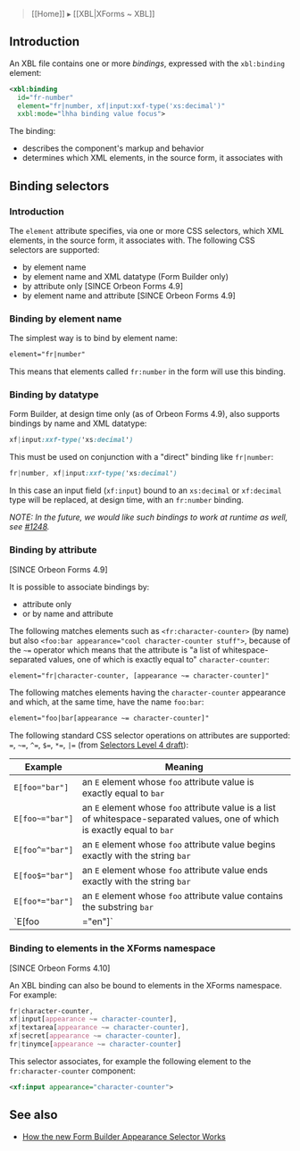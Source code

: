 > [[Home]] ▸ [[XBL|XForms ~ XBL]]

## Introduction

An XBL file contains one or more *bindings*, expressed with the `xbl:binding` element:

```xml
<xbl:binding
  id="fr-number"
  element="fr|number, xf|input:xxf-type('xs:decimal')"
  xxbl:mode="lhha binding value focus">
```

The binding:

- describes the component's markup and behavior
- determines which XML elements, in the source form, it associates with

## Binding selectors

### Introduction

The `element` attribute specifies, via one or more CSS selectors, which XML elements, in the source form, it associates with. The following CSS selectors are supported:

- by element name
- by element name and XML datatype (Form Builder only)
- by attribute only [SINCE Orbeon Forms 4.9]
- by element name and attribute [SINCE Orbeon Forms 4.9]

### Binding by element name

The simplest way is to bind by element name:

```xml
element="fr|number"
```

This means that elements called `fr:number` in the form will use this binding.

### Binding by datatype

Form Builder, at design time only (as of Orbeon Forms 4.9), also supports bindings by name and XML datatype:

```css
xf|input:xxf-type('xs:decimal')
```

This must be used on conjunction with a "direct" binding like `fr|number`:

```css
fr|number, xf|input:xxf-type('xs:decimal')
```

In this case an input field (`xf:input`) bound to an `xs:decimal` or `xf:decimal` type will be replaced, at design time, with an `fr:number` binding.

*NOTE: In the future, we would like such bindings to work at runtime as well, see [#1248](https://github.com/orbeon/orbeon-forms/issues/1248).*

### Binding by attribute

[SINCE Orbeon Forms 4.9]

It is possible to associate bindings by:

- attribute only
- or by name and attribute

The following matches elements such as `<fr:character-counter>` (by name) but also `<foo:bar appearance="cool character-counter stuff">`,
because of the `~=` operator which means that the attribute is "a list of whitespace-separated values, one of which is exactly equal to"
`character-counter`:

```xml
element="fr|character-counter, [appearance ~= character-counter]"
```

The following matches elements having the `character-counter` appearance and which, at the same time, have the name `foo:bar`:

```xml
element="foo|bar[appearance ~= character-counter]"
```

The following standard CSS selector operations on attributes are supported: `=`, `~=`, `^=`, `$=`, `*=`, `|=` (from [Selectors Level 4 draft](http://dev.w3.org/csswg/selectors-4/)):

|Example        |Meaning|
|---------------|-------|
|`E[foo="bar"]`	|an `E` element whose `foo` attribute value is exactly equal to `bar`|
|`E[foo~="bar"]`|an `E` element whose `foo` attribute value is a list of whitespace-separated values, one of which is exactly equal to `bar`|
|`E[foo^="bar"]`|an `E` element whose `foo` attribute value begins exactly with the string `bar`|
|`E[foo$="bar"]`|an `E` element whose `foo` attribute value ends exactly with the string `bar`|
|`E[foo*="bar"]`|an `E` element whose `foo` attribute value contains the substring `bar`|
|`E[foo|="en"]`	|an `E` element whose `foo` attribute value is a hyphen-separated list of values beginning with `en`|

### Binding to elements in the XForms namespace

[SINCE Orbeon Forms 4.10]

An XBL binding can also be bound to elements in the XForms namespace. For example:
   
```css
fr|character-counter,
xf|input[appearance ~= character-counter],
xf|textarea[appearance ~= character-counter],
xf|secret[appearance ~= character-counter],
fr|tinymce[appearance ~= character-counter]
```

This selector associates, for example the following element to the `fr:character-counter` component:

```xml
<xf:input appearance="character-counter">
```

## See also

- [How the new Form Builder Appearance Selector Works](http://blog.orbeon.com/2015/06/how-new-form-builder-appearance.html)
